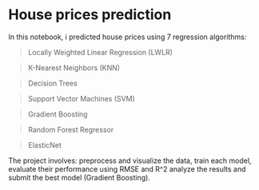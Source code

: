 # House prices prediction
In this notebook, i predicted house prices using 7 regression algorithms: <br>
>Locally Weighted Linear Regression (LWLR)<br>

>K-Nearest Neighbors (KNN)<br>

>Decision Trees<br>

>Support Vector Machines (SVM)<br>

>Gradient Boosting

>Random Forest Regressor

>ElasticNet

The project involves: 
preprocess and visualize the data, train each model, evaluate their performance using RMSE and R^2 analyze the results and submit the best model (Gradient Boosting).
